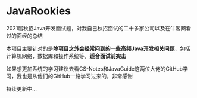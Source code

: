 # JavaRookies

2021届秋招Java开发面试题，对我自己秋招面试的二十多家公司以及在牛客网看过的面经的总结

本项目主要针对的是**除项目之外会经常问到的一些高频Java开发相关问题**，包括计算机网络，数据库和操作系统等，**适合面试前突击**

如果想更加系统的学习建议去看CS-Notes和JavaGuide这两位大佬的GitHub学习，我也是从他们的GitHub一路学习过来的，非常感谢

持续更新中...

